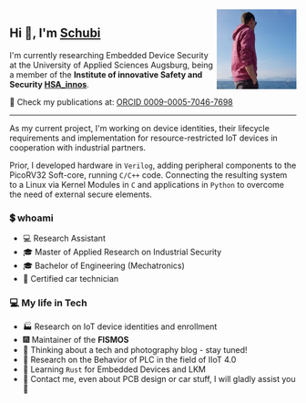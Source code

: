 <img align="right" height="140" alt="Schubi93" src="src/schubi93.png"/>

## Hi 👋, I'm [Schubi](https://www.github.com/schubi93)

I'm currently researching Embedded Device Security at the University of Applied Sciences Augsburg, being a member of the **Institute of innovative Safety and Security [HSA_innos](https://github.com/hsainnos)**.

:page_with_curl: Check my publications at: [ORCID 0009-0005-7046-7698](https://orcid.org/0009-0005-7046-7698)

---
As my current project, I'm working on device identities, their lifecycle requirements and implementation for resource-restricted IoT devices in cooperation with industrial partners.

Prior, I developed hardware in `Verilog`, adding peripheral components to the PicoRV32 Soft-core, running `C/C++` code.
Connecting the resulting system to a Linux via Kernel Modules in `C` and applications in `Python` to overcome the need of external secure elements.

### :heavy_dollar_sign: whoami

- :computer: Research Assistant
- :mortar_board: Master of Applied Research on Industrial Security
- :mortar_board: Bachelor of Engineering (Mechatronics)
- :car: Certified car technician

### :computer: My life in Tech

- :factory: Research on IoT device identities and enrollment
- :fireworks: Maintainer of the **FISMOS**
- :construction: Thinking about a tech and photography blog - stay tuned!
- :tada: Research on the Behavior of PLC in the field of IIoT 4.0
- :beginner: Learning `Rust` for Embedded Devices and LKM
- :raising_hand: Contact me, even about PCB design or car stuff, I will gladly assist you :muscle:
